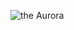 ![the Aurora](https://images.unsplash.com/photo-1532584808383-0cfe7b6eff43?ixlib=rb-0.3.5&ixid=eyJhcHBfaWQiOjEyMDd9&s=97a2b210d59e4b8aa4c27f1161afecd2&auto=format&fit=crop&w=634&q=80)
